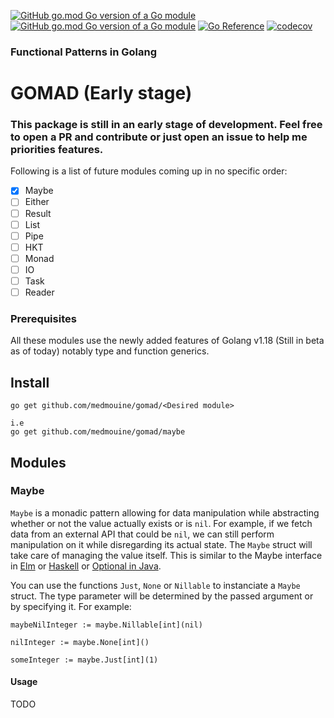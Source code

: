 [![GitHub go.mod Go version of a Go module](https://img.shields.io/github/go-mod/go-version/medmouine/gomad.svg)](https://github.com/medmouine/gomad)
[![GitHub go.mod Go version of a Go module](https://github.com/medmouine/gomad/workflows/Go/badge.svg)](https://github.com/medmouine/gomad/actions/workflows/go.yml)
[![Go Reference](https://pkg.go.dev/badge/github.com/medmouine/gomad/maybe.svg)](https://pkg.go.dev/github.com/medmouine/gomad/maybe)
[![codecov](https://codecov.io/gh/medmouine/gomad/branch/main/graph/badge.svg?token=3DJBNCU1NG)](https://codecov.io/gh/medmouine/gomad)

### Functional Patterns in Golang
# GOMAD (Early stage)
### This package is still in an early stage of development. Feel free to open a PR and contribute or just open an issue to help me priorities features.

Following is a list of future modules coming up in no specific order:

- [X] Maybe
- [ ] Either
- [ ] Result
- [ ] List
- [ ] Pipe
- [ ] HKT
- [ ] Monad
- [ ] IO
- [ ] Task
- [ ] Reader

### Prerequisites
All these modules use the newly added features of Golang v1.18 (Still in beta as of today) notably type and function generics.

## Install

```
go get github.com/medmouine/gomad/<Desired module>

i.e
go get github.com/medmouine/gomad/maybe
```

## Modules
### Maybe
`Maybe` is a monadic pattern allowing for data manipulation while abstracting whether or not the value actually exists or is `nil`. For example, if we fetch data from an external API that could be `nil`, we can still perform manipulation on it while disregarding its actual state. The `Maybe` struct will take care of managing the value itself. This is similar to the Maybe interface in [Elm](https://package.elm-lang.org/packages/elm/core/latest/Maybe) or [Haskell](https://wiki.haskell.org/Maybe) or [Optional in Java](https://docs.oracle.com/javase/8/docs/api/java/util/Optional.html).

You can use the functions `Just`, `None` or `Nillable` to instanciate a `Maybe` struct. The type parameter will be determined by the passed argument or by specifying it. For example:
```
maybeNilInteger := maybe.Nillable[int](nil)

nilInteger := maybe.None[int]()

someInteger := maybe.Just[int](1)
```

#### Usage
TODO
<!-- #### Just
`Just` referes to a value we know is not `nil`.
```
TODO
```
##### None
`Just` referes to a value we know is `nil`.
```
TODO
``` -->

